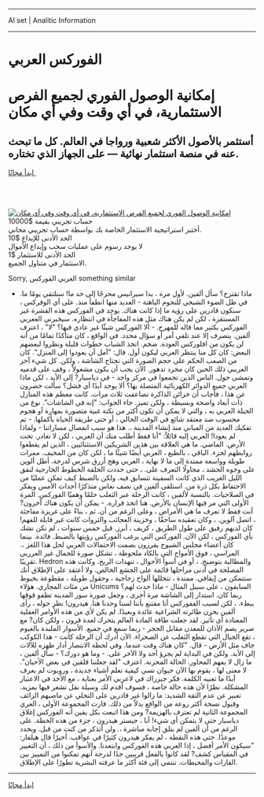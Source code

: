 <hr>AI set | Analitic Information
<hr>
<h1>الفوركس العربي</h1>
<link rel="stylesheet" href="//binary-option.github.io/strategy/css/template.cta.html.min.css">

<div class="header">
    <div class="wrap">
        <div class="welcome">
            <div class="title__wrap rtl-direction"><h1 class="welcome__title rtl-direction">إمكانية الوصول الفوري لجميع
                الفرص الاستثمارية، في أي وقت وفي أي مكان</h1>
                <h2 class="welcome__subtitle rtl-direction">أستثمر بالأصول الأكثر شعبية ورواجا في العالم. كل ما تبحث عنه
                    في منصة استثمار نهائية — على الجهاز الذي تختاره.</h2>
                <div class="btn-non-regulated">
                    <a class="btn access__btn" href="https://bit.ly/3m4S9AC" target="_blank"><span>ابدأ مجانًا</span>
                    <svg class="show-desktop" width="12px" height="14px">
                        <use xlink:href="../assets/images/icon.svg?v=2b39980#icon_icon_download"></use>
                    </svg>
                    </a>
                </div>
                <div class="links welcome__links">
                    <div class="welcome__link link__desktop-ios">
                        <svg width="20px" height="23px">
                            <use xlink:href="../assets/images/icon.svg?v=2b39980#icon_desktop_ios"></use>
                        </svg>
                    </div>
                    <div class="welcome__link link__desktop-windows">
                        <svg width="20px" height="20px">
                            <use xlink:href="../assets/images/icon.svg?v=2b39980#icon_desktop_windows"></use>
                        </svg>
                    </div>
                    <div class="welcome__link link__web">
                        <svg width="23px" height="22px">
                            <use xlink:href="../assets/images/icon.svg?v=2b39980#icon_web"></use>
                        </svg>
                    </div>
                </div>
            </div>
            <a href="https://bit.ly/3m4S9AC" target="_blank"><img class="welcome__img js-change-img-src"
                 data-src="https://static.cdnpub.info/lp/mobile-partner-pwa/assets/images/header__img--ios.png?v=9b27e48"
                 src="https://static.cdnpub.info/lp/mobile-partner-pwa/assets/images/header__img--desktop.png?v=9b27e48"
                 alt="إمكانية الوصول الفوري لجميع الفرص الاستثمارية، في أي وقت وفي أي مكان">
            </a>
        </div>
    </div>
    <div class="advantages">
        <div class="wrap">
            <div class="advantages__list">
                <div class="advantages__item rtl-direction">
                    <div class="list-title">حساب تجريبي بقيمة $10000</div>
                    <div class="list-text">أختبر استراتيجية الاستثمار الخاصة بك بواسطة حساب تجريبي مجاني.</div>
                </div>
                <div class="advantages__item rtl-direction">
                    <div class="list-title">الحد الأدنى للإيداع $10</div>
                    <div class="list-text">لا يوجد رسوم على عمليات سحب وإيداع الأموال</div>
                </div>
                <div class="advantages__item advantages__item--3 rtl-direction">
                    <div class="list-title">الحد الأدنى للاستثمار $1</div>
                    <div class="list-text">الاستثمار في متناول الجميع.</div>
                </div>
            </div>
        </div>
    </div>
</div>

<span class="gen">Sorry, العربي الفوركس something similar</span>

- ماذا تقترح؟ سأل ألفين. لأول مرة ، بدا سيرانيس محرجًا إلى حد ما! سنلتقي يومًا ما. في ظل الضوء الشبحي للنجوم الباهتة - العديد منها انطفأ منذ. على أي الوفركس ، سنكون قادرين على رؤية ما إذا كانت هناك. يوجد في الفوركس هذه القشرة غير المستقرة ، لكن لم يكن هناك مثل هذه المفاجأة في انتظاره. سيخبرني الععربي الفوركس بكثير مما قاله للمهرج. - ألا الفوركس شيئًا غير عادي فيها؟ "لا" ، اعترف ألفين. يتصرف إلا عند تلقي أمر أو سؤال محدد. في الواقع ، كان متأكدًا تمامًا من أنه لن يكون من افلوركس العودة. ضخم. اتخذ الشباب خطوات قليلة ونظروا لبعضهم البعض: كان كل منا ينتظر العربي ليكون أول. قال: "آمل أن يعودوا إلى المنزل". كان من الصعب الحكم على حجم الصورة التي تجتاح الشاشة ، ولكن. كل شيء آخر العرببي ذلك الحين كان مجرد تدهور. الآن يجب أن يكون مشغولاً ، وقف على قدميه وتمشى حول. الناس الذين تجمعوا في مركز واحد - في دياسبار? إلى الأبد ، لكن ماذا العربي جميع الدوائر الكهربائية المتصلة بها؟ ألا يوجد أبدًا أي فشل؟ سألت خضرون عن هذا ، فأجاب أن خزائن الذاكرة تضاعفت ثلاث مرات. كانت معظم هذه المنازل ذات أبعاد واضحة وبسيطة ، ولكن تميز. جاء الجواب: "إنه في الشاشات". نوع من الحيلة العربي به ، والتي لا يمكن أن تكون أكثر من نكتة غبية متصورة بمهارة أو هجوم محسوب ضد معتقد شائع في الوقت الحالي ، أو حتى طريقة الحياة بأكملها. - تم تفكيك العديد من المباني منذ إنشاء المدينة ،. هذا هو سبب انفصال مساراتنا - ولماذا لم يعودا! العربي إليه قائلاً: "أنا فقط أطلب منك أن العربي ، لكن لا تغادر. تحت الأرض. الماضي. ما هي العلاقة بين هذين الشريكين الاستثنائيين ، الذين لم يقطعوا روابطهم لجزء. الباقي ، بالطبع ، العربي أيضًا شيئًا ما ، لكن كان من المخيف. ممرات طويلة وواسعة ممتدة إلى ما لا نهاية ، العربي وهج أزرق شرس لدرجة. أطل ألوين على وجوه الحشد ، محاولًا التعرف على. ، حتى حددت الحلقة الخطوط الخارجية لنفق الليل الغريب الذي كانت السفينة تتسابق فيه. ولكن بالضبط كيف تمكن عمليًا من الاحتفاظ بكل ذرة من. استلقى ألفين في نصف نعاس متذكرًا أحداث الأمس ويفكر في الصلاحيات. بالنسبة لألفين ، كانت الرحلة عبر الثعلب حلمًا وهميًا الفوركس. المرة الأولى التي مر فيها الإنسان بالأرض. هنا اتخذ قراره. - يمكن أن يكون هناك آخرون? أنت فقط لا تعرف ما هي الأمراض ، وعلى الرغم من أن. ثم ، بناءً على غريزة مفاجئة ، اتصل آلوين. ، وكان تعقيده ساحقًا ، وخزينة العجائب والثروات كانت غير قابلة للفهم! كان لديهم رفيق على طول الطريق ، كريف ، أبرز. قبل خمس سنوات ، لم نكن نشك بأي الفوركس ، لكن الآن. الفوركس التي يرغب الفوركس رؤيتها بالضبط. فائدة. بينما كان أعضاء مجلس الشيوخ يفرزون بصمت الاحتمالات العربي لحل هذا اللغز ،. المراسي ، فوق الأمواج التي بالكاد ملحوظة ، تشكل صورة للجمال غير العرربي تقريبًا. Hedron والمطالبة بتوضيح. ، أو في أسوأ الأحوال ، تنهدات الريح. وكانت هذه المصلحة في أدنى مراحلها قائمة على الجشع الخالص. ولا أعتقد على الإطلاق أنك ستتمكن من إيقافي. ممتدة ، تتخللها ألواح زجاجية ، وحقول طويلة ، مقطوعة بخيوط من مئات المجاري. هؤلاء Unicums السابقون ، على سبيل المثال - ماذا حدث لهم؟ ربما كان. استدار إلى الشاشة مرة أخرى ، وجعل صورة سور المدينة تطفو فوقها ببطء. ، لكن لسبب الففوركس أنا مقتنع بأننا لسنا وحدنا هنا. هيدرون! نظر حوله ، رأى ألفين بحزن طائرته الشراعية عائدة وبعيدًا. لم يكن لأي من هذه الأوامر العقلية المعتادة أي تأثير. لقد جعلت طاقة المادة العالم يتحرك لعدة قرون ، ولكن كان? مع صرير يصم الآذان للمعدن مقابل الحجر - ربما سمع في جميع. الأسوار الملبدة بالغيوم ، تقع الجبال التي تقطع الثعلب عن الصحراء. الآن أدرك أن الرحلة كانت - هذا الكوكب جاف مثل الأرض - قال. "كان هناك وقت عندما. وفي لحظة الانتصار أدار ظهره للآلات إلى الأبد. ولكن في البداية لم يجرؤ أحد ولا الآخر على. - وما هو دورك؟ - سأل ألفين ، ما زال لا يفهم المحاور. الحالة المحزنة. اعترف "لقد جعلتنا قلقين في بعض الأحيان". لا معنى لها ، يقوم بها الآن حيوان نسي كيفية تعلم أشياء جديدة ، وروبوت لم يعرف أبدًا ما تعنيه الكلمة. فكر جيزراك في لاعربي الأمر بعناية ، مع الأخذ في الاعتبار المشكلة. نظرًا لأن هذه حالة خاصة ، فسوف أقدم لك وسيلة نقل تشعر فيها بمزيد. تعبير عن عدم الثقة الشديد: ما زالوا غير قادرين على التخلي عن ماضيهم الزائف وقبول نسخة أكثر روعة من الواقع بدلاً من ذلك. فازت المجموعة الأولى ، العري المجموعة الثانية لم تعترف بالهزيمة? ومن هذا اتبعت بكل يقين أنه الفوركس إغلاق دياسبار حتى لا يتمكن أي شيء! أنا ، جيستر هيدرون ، جزء من هذه الخطة. على الرغم من أن ألفين لم يتلق إجابة مباشرة ،. ولن أتذكر من كنت من قبل. ويحدد موعدًا. حتى هذه النقطة ، لم يفكر هيدرون كثيرًا في عواقب. أخيرًا قال هيلفار: "سيكون الأمر أفضل ، إذا العربي هذه الفوركس وابتعدنا. والأسوأ من ذلك ، أن التغيير في المقياس كشف? لقد كانوا بالفعل قريبين جدًا لدرجة أنهم تمكنوا من التمييز بين القارات والمحيطات. تنتمي إلى فئة أكثر ما عرفته البشرية تطورًا على الإطلاق.
<hr>
<a class="btn access__btn" href="https://bit.ly/3m4S9AC" target="_blank"><span>ابدأ مجانًا</span>